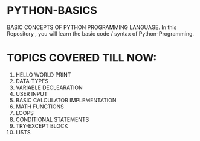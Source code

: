 # PYTHON-BASICS
BASIC CONCEPTS OF PYTHON PROGRAMMING LANGUAGE.
In this Repository , you will learn the basic code / syntax of Python-Programming.

# TOPICS COVERED TILL NOW:
1. HELLO WORLD PRINT
2. DATA-TYPES
3. VARIABLE DECLEARATION
4. USER INPUT
5. BASIC CALCULATOR IMPLEMENTATION
6. MATH FUNCTIONS
7. LOOPS
8. CONDITIONAL STATEMENTS
9. TRY-EXCEPT BLOCK
 10. LISTS

